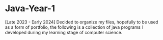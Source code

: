 # Java-Year-1
[Late 2023 - Early 2024] Decided to organize my files, hopefully to be used as a form of portfolio, the following is a collection of java programs I developed during my learning stage of computer science. 
